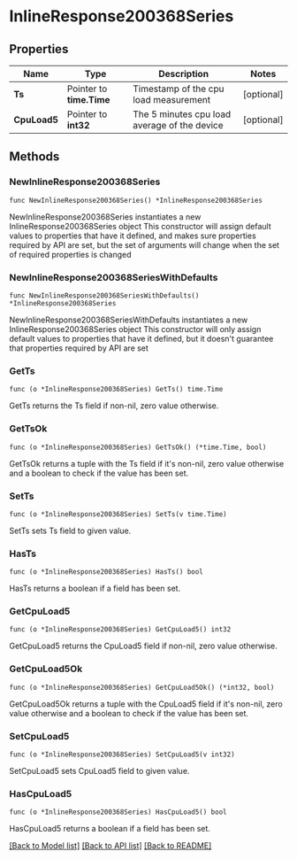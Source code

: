 # InlineResponse200368Series

## Properties

Name | Type | Description | Notes
------------ | ------------- | ------------- | -------------
**Ts** | Pointer to **time.Time** | Timestamp of the cpu load measurement | [optional] 
**CpuLoad5** | Pointer to **int32** | The 5 minutes cpu load average of the device | [optional] 

## Methods

### NewInlineResponse200368Series

`func NewInlineResponse200368Series() *InlineResponse200368Series`

NewInlineResponse200368Series instantiates a new InlineResponse200368Series object
This constructor will assign default values to properties that have it defined,
and makes sure properties required by API are set, but the set of arguments
will change when the set of required properties is changed

### NewInlineResponse200368SeriesWithDefaults

`func NewInlineResponse200368SeriesWithDefaults() *InlineResponse200368Series`

NewInlineResponse200368SeriesWithDefaults instantiates a new InlineResponse200368Series object
This constructor will only assign default values to properties that have it defined,
but it doesn't guarantee that properties required by API are set

### GetTs

`func (o *InlineResponse200368Series) GetTs() time.Time`

GetTs returns the Ts field if non-nil, zero value otherwise.

### GetTsOk

`func (o *InlineResponse200368Series) GetTsOk() (*time.Time, bool)`

GetTsOk returns a tuple with the Ts field if it's non-nil, zero value otherwise
and a boolean to check if the value has been set.

### SetTs

`func (o *InlineResponse200368Series) SetTs(v time.Time)`

SetTs sets Ts field to given value.

### HasTs

`func (o *InlineResponse200368Series) HasTs() bool`

HasTs returns a boolean if a field has been set.

### GetCpuLoad5

`func (o *InlineResponse200368Series) GetCpuLoad5() int32`

GetCpuLoad5 returns the CpuLoad5 field if non-nil, zero value otherwise.

### GetCpuLoad5Ok

`func (o *InlineResponse200368Series) GetCpuLoad5Ok() (*int32, bool)`

GetCpuLoad5Ok returns a tuple with the CpuLoad5 field if it's non-nil, zero value otherwise
and a boolean to check if the value has been set.

### SetCpuLoad5

`func (o *InlineResponse200368Series) SetCpuLoad5(v int32)`

SetCpuLoad5 sets CpuLoad5 field to given value.

### HasCpuLoad5

`func (o *InlineResponse200368Series) HasCpuLoad5() bool`

HasCpuLoad5 returns a boolean if a field has been set.


[[Back to Model list]](../README.md#documentation-for-models) [[Back to API list]](../README.md#documentation-for-api-endpoints) [[Back to README]](../README.md)


